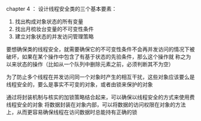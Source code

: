 chapter 4 ：
设计线程安全类的三个基本要素：
1. 找出构成对象状态的所有变量
2. 找出月梳妆台变量的不可变性条件
3. 建立对象状态的并发访问管理策略

要想确保类的线程安全，就需要确保它的不可变性条件不会再并发访问的情况下被破坏，如果在某个操作中包含了有基于状态的先验条件，那么这个操作就
称之为以来状态的操作（比如从一个队列中删除元素之前，必须判断其不为空）

为了防止多个线程在并发访问同一个对象时产生的相互干扰，这些对象应该要么是线程安全的，要么是事实不可变的对象，或者由锁来保护的对象

通过将封装机制与核实的加锁策略结合起来，可以确保以线程安全的方式来使用费线程安全的对象
将数据封装在对象内部，可以将数据的访问权限在对象的方法上，从而更容易确保线程在访问数据时总能持有正确的锁
